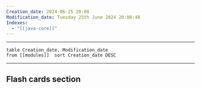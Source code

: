 ```yaml
---
Creation_date: 2024-06-25 20:08
Modification_date: Tuesday 25th June 2024 20:08:48
Indexes:
  - "[[java-core]]"
---
```


----

```dataview
table Creation_date, Modification_date
from [[modules]]  sort Creation_date DESC
```


















---
## Flash cards section

